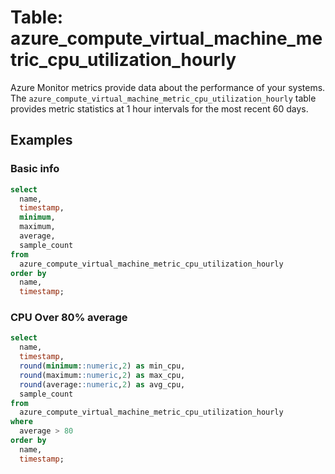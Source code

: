 # Table: azure_compute_virtual_machine_metric_cpu_utilization_hourly

Azure Monitor metrics provide data about the performance of your systems. The `azure_compute_virtual_machine_metric_cpu_utilization_hourly` table provides metric statistics at 1 hour intervals for the most recent 60 days.

## Examples

### Basic info

```sql
select
  name,
  timestamp,
  minimum,
  maximum,
  average,
  sample_count
from
  azure_compute_virtual_machine_metric_cpu_utilization_hourly
order by
  name,
  timestamp;
```

### CPU Over 80% average

```sql
select
  name,
  timestamp,
  round(minimum::numeric,2) as min_cpu,
  round(maximum::numeric,2) as max_cpu,
  round(average::numeric,2) as avg_cpu,
  sample_count
from
  azure_compute_virtual_machine_metric_cpu_utilization_hourly
where
  average > 80
order by
  name,
  timestamp;
```

